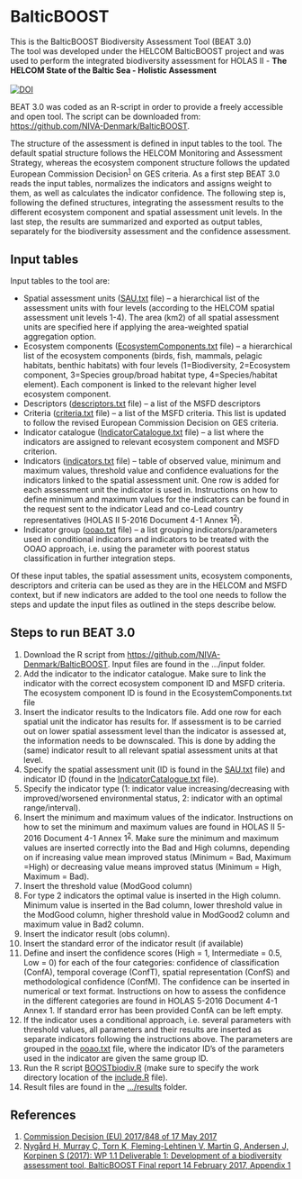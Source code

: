 # BalticBOOST
This is the BalticBOOST Biodiversity Assessment Tool (BEAT 3.0)<br>
The tool was developed under the HELCOM BalticBOOST project and was used to perform the integrated biodiversity assessment for HOLAS II - <b>The HELCOM State of the Baltic Sea - Holistic Assessment</b><br><br>
<a href="https://doi.org/10.5281/zenodo.1043308"><img src="https://zenodo.org/badge/DOI/10.5281/zenodo.1043308.svg" alt="DOI"></a>

BEAT 3.0 was coded as an R-script in order to provide a freely accessible and open tool. The script can be downloaded from: https://github.com/NIVA-Denmark/BalticBOOST.
  
The structure of the assessment is defined in input tables to the tool. The default spatial structure follows the HELCOM Monitoring and Assessment Strategy, whereas the ecosystem component structure follows the updated European Commission Decision<sup>[1](#references)</sup> on GES criteria. As a first step BEAT 3.0 reads the input tables, normalizes the indicators and assigns weight to them, as well as calculates the indicator confidence. The following step is, following the defined structures, integrating the assessment results to the different ecosystem component and spatial assessment unit levels. In the last step, the results are summarized and exported as output tables, separately for the biodiversity assessment and the confidence assessment.

## Input tables
Input tables to the tool are:
* Spatial assessment units ([SAU.txt](input/SAU.txt) file) – a hierarchical list of the assessment units with four levels (according to the HELCOM spatial assessment unit levels 1-4). The area (km2) of all spatial assessment units are specified here if applying the area-weighted spatial aggregation option.
* Ecosystem components ([EcosystemComponents.txt](input/SAU.txt) file) – a hierarchical list of the ecosystem components (birds, fish, mammals, pelagic habitats, benthic habitats) with four levels (1=Biodiversity, 2=Ecosystem component, 3=Species group/broad habitat type, 4=Species/habitat element). Each component is linked to the relevant higher level ecosystem component.
* Descriptors ([descriptors.txt](input/descriptors.txt) file) – a list of the MSFD descriptors
* Criteria ([criteria.txt](input/criteria.txt) file) – a list of the MSFD criteria. This list is updated to follow the revised European Commission Decision on GES criteria.
* Indicator catalogue ([IndicatorCatalogue.txt](input/IndicatorCatalogue.txt) file) – a list where the indicators are assigned to relevant ecosystem component and MSFD criterion.
* Indicators ([indicators.txt](input/indicators.txt) file) – table of observed value, minimum and maximum values, threshold value and confidence evaluations for the indicators linked to the spatial assessment unit. One row is added for each assessment unit the indicator is used in. Instructions on how to define minimum and maximum values for the indicators can be found in the request sent to the indicator Lead and co-Lead country representatives (HOLAS II 5-2016 Document 4-1 Annex 1<sup>[2](#references)</sup>).
* Indicator group ([ooao.txt](input/ooao.txt) file) – a list grouping indicators/parameters used in conditional indicators and indicators to be treated with the OOAO approach, i.e. using the parameter with poorest status classification in further integration steps.

Of these input tables, the spatial assessment units, ecosystem components, descriptors and criteria can be used as they are in the HELCOM and MSFD context, but if new indicators are added to the tool one needs to follow the steps and update the input files as outlined in the steps describe below.

## Steps to run BEAT 3.0
1) Download the R script from https://github.com/NIVA-Denmark/BalticBOOST. Input files are found in the …/input folder.
2) Add the indicator to the indicator catalogue. Make sure to link the indicator with the correct ecosystem component ID and MSFD criteria. The ecosystem component ID is found in the EcosystemComponents.txt file
3) Insert the indicator results to the Indicators file. Add one row for each spatial unit the indicator has results for. If assessment is to be carried out on lower spatial assessment level than the indicator is assessed at, the information needs to be downscaled. This is done by adding the (same) indicator result to all relevant spatial assessment units at that level.
4) Specify the spatial assessment unit (ID is found in the [SAU.txt](input/SAU.txt) file) and indicator ID (found in the [IndicatorCatalogue.txt](input/IndicatorCatalogue.txt) file).
5) Specify the indicator type (1: indicator value increasing/decreasing with improved/worsened environmental status, 2: indicator with an optimal range/interval).
6) Insert the minimum and maximum values of the indicator. Instructions on how to set the minimum and maximum values are found in HOLAS II 5-2016 Document 4-1 Annex 1<sup>[2](#references)</sup>. Make sure the minimum and maximum values are inserted correctly into the Bad and High columns, depending on if increasing value mean improved status (Minimum = Bad, Maximum =High) or decreasing value means improved status (Minimum = High, Maximum = Bad).
7) Insert the threshold value (ModGood column)
8) For type 2 indicators the optimal value is inserted in the High column. Minimum value is inserted in the Bad column, lower threshold value in the ModGood column, higher threshold value in ModGood2 column and maximum value in Bad2 column.
9) Insert the indicator result (obs column).
10) Insert the standard error of the indicator result (if available)
11) Define and insert the confidence scores (High = 1, Intermediate = 0.5, Low = 0) for each of the four categories: confidence of classification (ConfA), temporal coverage (ConfT), spatial representation (ConfS) and methodological confidence (ConfM). The confidence can be inserted in numerical or text format. Instructions on how to assess the confidence in the different categories are found in HOLAS 5-2016 Document 4-1 Annex 1. If standard error has been provided ConfA can be left empty.
12) If the indicator uses a conditional approach, i.e. several parameters with threshold values, all parameters and their results are inserted as separate indicators following the instructions above. The parameters are grouped in the [ooao.txt](input/ooao.txt) file, where the indicator ID’s of the parameters used in the indicator are given the same group ID.
13) Run the R script [BOOSTbiodiv.R](BOOSTbiodiv.R) (make sure to specify the work directory location of the [include.R](include.R) file).
14) Result files are found in the […/results](results) folder.

## References<a name="references"></a>
1) [Commission Decision (EU) 2017/848 of 17 May 2017](http://eur-lex.europa.eu/legal-content/EN/TXT/?uri=CELEX%3A32017D0848)
2) [Nygård H, Murray C, Torn K, Fleming-Lehtinen V, Martin G, Andersen J, Korpinen S (2017):  WP 1.1 Deliverable 1: Development of a biodiversity assessment tool, BalticBOOST Final report 14 February 2017, Appendix 1](https://portal.helcom.fi/meetings/HOLAS%20II%205-2016-347/MeetingDocuments/4-1%20Developement%20of%20a%20biodiversity%20assessment%20tool.pdf)

